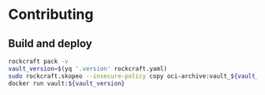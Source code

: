 # Contributing

## Build and deploy

```bash
rockcraft pack -v
vault_version=$(yq '.version' rockcraft.yaml)
sudo rockcraft.skopeo --insecure-policy copy oci-archive:vault_${vault_version}_amd64.rock docker-daemon:vault:${vault_version}
docker run vault:${vault_version}
```
